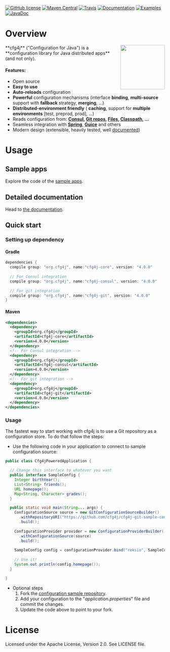 [![GitHub license](https://img.shields.io/github/license/cfg4j/cfg4j.svg)](https://github.com/cfg4j/cfg4j/blob/master/LICENSE)
[![Maven Central](https://img.shields.io/maven-central/v/org.cfg4j/cfg4j-core.svg)](http://search.maven.org/#search|ga|1|org.cfg4j.cfg4j-core)
[![Travis](https://img.shields.io/travis/cfg4j/cfg4j.svg)](https://travis-ci.org/cfg4j/cfg4j)
[![Documentation](https://img.shields.io/badge/documentation-www.cfg4j.org-blue.svg)](http://cfg4j.org)
[![Examples](https://img.shields.io/badge/demo-here-blue.svg)](https://github.com/cfg4j/cfg4j-sample-apps)
[![JavaDoc](https://img.shields.io/badge/javadoc-html-blue.svg)](http://www.javadoc.io/doc/org.cfg4j/cfg4j-core)

# Overview
<img height="140px" align="right" src="https://github.com/cfg4j/cfg4j.github.io/blob/master/img/cfg4j.png">
**cfg4j** ("Configuration for Java") is a **configuration library for Java distributed apps** (and not only).

#### Features:
* Open source
* **Easy to use**
* **Auto-reloads** configuration
* **Powerful** configuration mechanisms (interface **binding**, **multi-source** support with **fallback** strategy, **merging**, ...)
* **Distributed-environment friendly** ( **caching**, support for **multiple environments** [test, preprod, prod], ...)
* Reads configuration from: **[Consul](https://github.com/cfg4j/cfg4j-sample-apps/tree/master/consul-bind),
 [Git repos](https://github.com/cfg4j/cfg4j-sample-apps/tree/master/git-bind),
 [Files](https://github.com/cfg4j/cfg4j-sample-apps/tree/master/files-bind),
 [Classpath](https://github.com/cfg4j/cfg4j-sample-apps/tree/master/classpath-bind), ...**
* Seamless integration with **[Spring](https://spring.io/)**, **[Guice](https://github.com/google/guice)** and others
* Modern design (extensible, heavily tested, well [documented](http://cfg4j.org))

# Usage

## Sample apps
Explore the code of the [sample apps](https://github.com/cfg4j/cfg4j-sample-apps).

## Detailed documentation
Head to [the documentation](http://cfg4j.org).

## Quick start
### Setting up dependency
#### Gradle
```groovy
dependencies {
  compile group: "org.cfg4j", name:"cfg4j-core", version: "4.0.0"
  
  // For Consul integration
  compile group: "org.cfg4j", name:"cfg4j-consul", version: "4.0.0"
  
  // For git integration
  compile group: "org.cfg4j", name:"cfg4j-git", version: "4.0.0"
}
```

#### Maven
```xml
<dependencies>
  <dependency>
    <groupId>org.cfg4j</groupId>
    <artifactId>cfg4j-core</artifactId>
    <version>4.0.0</version>
  </dependency>
  <!-- For Consul integration -->
  <dependency> 
    <groupId>org.cfg4j</groupId>
    <artifactId>cfg4j-consul</artifactId>
    <version>4.0.0</version>
  </dependency>
  <!-- For git integration -->
  <dependency>
    <groupId>org.cfg4j</groupId>
    <artifactId>cfg4j-git</artifactId>
    <version>4.0.0</version>
  </dependency>
</dependencies>
```

### Usage
The fastest way to start working with cfg4j is to use a Git repository as a configuration store. To do that follow the steps:

* Use the following code in your application to connect to sample configuration source:
```java
public class Cfg4jPoweredApplication {

  // Change this interface to whatever you want
  public interface SampleConfig {  
    Integer birthYear();  
    List<String> friends();  
    URL homepage();  
    Map<String, Character> grades();  
  }

  public static void main(String... args) {
    ConfigurationSource source = new GitConfigurationSourceBuilder()
      .withRepositoryURI("https://github.com/cfg4j/cfg4j-git-sample-config.git")
      .build();
      
    ConfigurationProvider provider = new ConfigurationProviderBuilder()
      .withConfigurationSource(source)
      .build();
    
    SampleConfig config = configurationProvider.bind("reksio", SampleConfig.class);
    
    // Use it!
    System.out.println(config.homepage());
  }

}
```

* Optional steps
    1. Fork the [configuration sample repository](https://github.com/cfg4j/cfg4j-git-sample-config).
    2. Add your configuration to the "*application.properties*" file and commit the changes.
    3. Update the code above to point to your fork.
    
# License
Licensed under the Apache License, Version 2.0. See LICENSE file.

